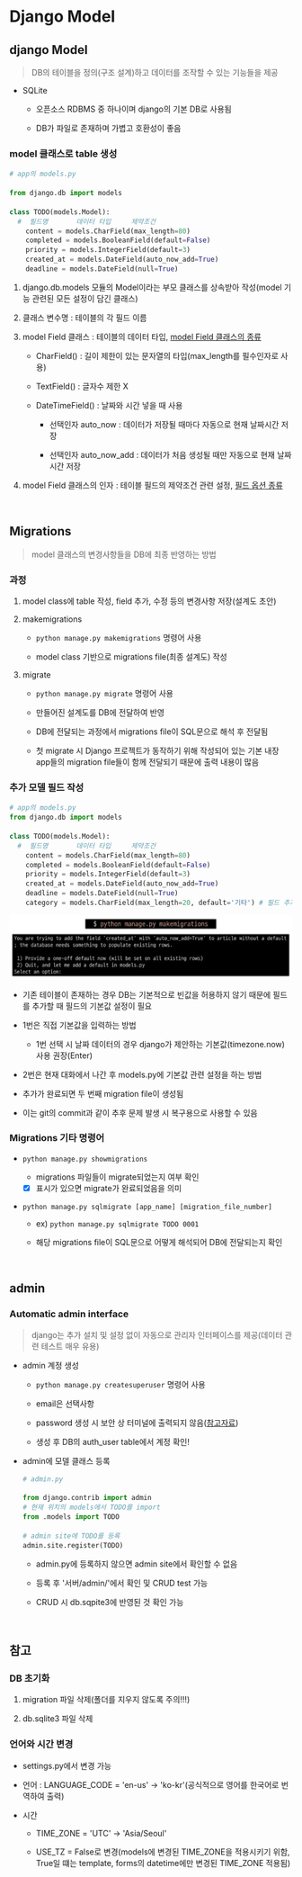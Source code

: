 # Django Model

## django Model

> DB의 테이블을 정의(구조 설계)하고 데이터를 조작할 수 있는 기능들을 제공

- SQLite
  - 오픈소스 RDBMS 중 하나이며 django의 기본 DB로 사용됨

  - DB가 파일로 존재하며 가볍고 호환성이 좋음

### model 클래스로 table 생성
```python
# app의 models.py

from django.db import models

class TODO(models.Model):
  #  필드명       데이터 타입     제약조건
    content = models.CharField(max_length=80)
    completed = models.BooleanField(default=False)
    priority = models.IntegerField(default=3)
    created_at = models.DateField(auto_now_add=True)
    deadline = models.DateField(null=True)
```
1. django.db.models 모듈의 Model이라는 부모 클래스를 상속받아 작성(model 기능 관련된 모든 설정이 담긴 클래스)

2. 클래스 변수명 : 테이블의 각 필드 이름

3. model Field 클래스 : 테이블의 데이터 타입, [model Field 클래스의 종류](https://docs.djangoproject.com/en/3.2/ref/models/fields/)
    - CharField() : 길이 제한이 있는 문자열의 타입(max_length를 필수인자로 사용)

    - TextField() : 글자수 제한 X

    - DateTimeField() : 날짜와 시간 넣을 때 사용
      - 선택인자 auto_now : 데이터가 저장될 때마다 자동으로 현재 날짜시간 저장

      - 선택인자 auto_now_add : 데이터가 처음 생성될 때만 자동으로 현재 날짜시간 저장

4. model Field 클래스의 인자 : 테이블 필드의 제약조건 관련 설정, [필드 옵션 종류](https://docs.djangoproject.com/en/3.2/ref/models/fields/)

<br>

## Migrations

> model 클래스의 변경사항들을 DB에 최종 반영하는 방법

### 과정
1. model class에 table 작성, field 추가, 수정 등의 변경사항 저장(설계도 초안)

2. makemigrations
    - `python manage.py makemigrations` 명령어 사용

    - model class 기반으로 migrations file(최종 설계도) 작성

3. migrate
    - `python manage.py migrate` 명령어 사용

    - 만들어진 설계도를 DB에 전달하여 반영

    - DB에 전달되는 과정에서 migrations file이 SQL문으로 해석 후 전달됨

    - 첫 migrate 시 Django 프로젝트가 동작하기 위해 작성되어 있는 기본 내장 app들의 migration file들이 함께 전달되기 때문에 출력 내용이 많음


### 추가 모델 필드 작성
```python
# app의 models.py
from django.db import models

class TODO(models.Model):
  #  필드명       데이터 타입     제약조건
    content = models.CharField(max_length=80)
    completed = models.BooleanField(default=False)
    priority = models.IntegerField(default=3)
    created_at = models.DateField(auto_now_add=True)
    deadline = models.DateField(null=True)
    category = models.CharField(max_length=20, default='기타') # 필드 추가
```
![migrations](../image/migration.jpg)
- 기존 테이블이 존재하는 경우 DB는 기본적으로 빈값을 허용하지 않기 때문에 필드를 추가할 때 필드의 기본값 설정이 필요

- 1번은 직접 기본값을 입력하는 방법
  - 1번 선택 시 날짜 데이터의 경우 django가 제안하는 기본값(timezone.now) 사용 권장(Enter)

- 2번은 현재 대화에서 나간 후 models.py에 기본값 관련 설정을 하는 방법

- 추가가 완료되면 두 번째 migration file이 생성됨

- 이는 git의 commit과 같이 추후 문제 발생 시 복구용으로 사용할 수 있음


### Migrations 기타 명령어
- `python manage.py showmigrations`
  - migrations 파일들이 migrate되었는지 여부 확인

  - [X] 표시가 있으면 migrate가 완료되었음을 의미

- `python manage.py sqlmigrate [app_name] [migration_file_number]`
  - ex) `python manage.py sqlmigrate TODO 0001`

  - 해당 migrations file이 SQL문으로 어떻게 해석되어 DB에 전달되는지 확인


<br>

## admin
### Automatic admin interface

> django는 추가 설치 및 설정 없이 자동으로 관리자 인터페이스를 제공(데이터 관련 테스트 매우 유용)

- admin 계정 생성
  - `python manage.py createsuperuser` 명령어 사용

  - email은 선택사항

  - password 생성 시 보안 상 터미널에 출력되지 않음([참고자료](https://d2.naver.com/helloworld/318732))

  - 생성 후 DB의 auth_user table에서 계정 확인!

- admin에 모델 클래스 등록
  ```python
  # admin.py

  from django.contrib import admin
  # 현재 위치의 models에서 TODO를 import
  from .models import TODO

  # admin site에 TODO를 등록
  admin.site.register(TODO)
  ```
  - admin.py에 등록하지 않으면 admin site에서 확인할 수 없음

  - 등록 후 '서버/admin/'에서 확인 및 CRUD test 가능

  - CRUD 시 db.sqpite3에 반영된 것 확인 가능


<br>

## 참고

### DB 초기화
1. migration 파일 삭제(폴더를 지우지 않도록 주의!!!)

2. db.sqlite3 파일 삭제


### 언어와 시간 변경
- settings.py에서 변경 가능

- 언어 : LANGUAGE_CODE = 'en-us' → 'ko-kr'(공식적으로 영어를 한국어로 번역하여 출력)

- 시간
  - TIME_ZONE = 'UTC' → 'Asia/Seoul'

  - USE_TZ = False로 변경(models에 변경된 TIME_ZONE을 적용시키기 위함, True일 떄는 template, forms의 datetime에만 변경된 TIME_ZONE 적용됨)

